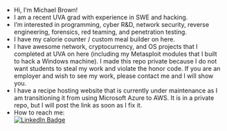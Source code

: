 - Hi, I’m Michael Brown!
- I am a recent UVA grad with experience in SWE and hacking. 
- I’m interested in programming, cyber R&D, network security, reverse engineering, forensics, red teaming, and penetration testing.
- I have my calorie counter / custom meal builder on here.
- I have awesome network, cryptocurrency, and OS projects that I completed at UVA on here (including my Metasploit modules that I built to hack a Windows machine). I made this repo private because I do not want students to steal my work and violate the honor code. If you are an employer and wish to see my work, please contact me and I will show you. 
- I have a recipe hosting website that is currently under maintenance as I am transitioning it from using Microsoft Azure to AWS. It is in a private repo, but I will post the link as soon as I fix it. 
- How to reach me: <div id="badges"> <a href="https://www.linkedin.com/in/michael-brown-5042581a3/"> <img src="https://img.shields.io/badge/LinkedIn-blue?style=for-the-badge&logo=linkedin&logoColor=white" alt="LinkedIn Badge"/> </a> </div>
